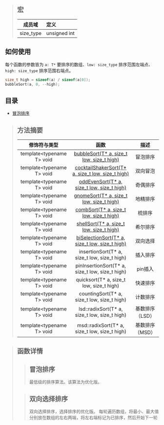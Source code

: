 > ## 宏
>| 成员域 | 定义 |
>|:------:|:----|
>| size_type | unsigned int |

## 如何使用
每个函数的参数皆为 `a: T*` 要排序的数组、`low: size_type` 排序范围左端点、`high: size_type` 排序范围右端点。
```C
size_t high = sizeof(a) / sizeof(a[0]);
bubbleSort(a, 0, --high);
```

## 目录
+ [冒泡排序](#)

> ## 方法摘要
> 
>| 修饰符与类型 | 函数 | 描述 |
>|:----------:|:-----:|:------:|
>| template\<typename T\> void | [bubbleSort(T* a, size_t low, size_t high)](#bubble-sort) | 冒泡排序 |
>| template\<typename T\> void | [cocktailShakerSort(T* a, size_t low, size_t high)](#) | 双向冒泡 |
>| template\<typename T\> void | [oddEvenSort(T* a, size_t low, size_t high)]() | 奇偶排序 |
>| template\<typename T\> void | [gnomeSort(T* a, size_t low, size_t high)]() | 地精排序 |
>| template\<typename T\> void | [combSort(T* a, size_t low, size_t high)]() | 梳排序 |
>| template\<typename T\> void | [shellSort(T* a, size_t low, size_t high)]() | 希尔排序 |
>| template\<typename T\> void | [biSelectionSort(T* a, size_t low, size_t high)](#bi-selection-sort) | 双向选择 |
>| template\<typename T\> void | insertionSort(T* a, size_t low, size_t high) | 插入排序 |
>| template\<typename T\> void | pinInsertionSort(T* a, size_t low, size_t high) | pin插入 |
>| template\<typename T\> void | quicksort(T* a, size_t low, size_t high) | 快速排序 |
>| template\<typename T\> void | countingSort(T* a, size_t low, size_t high) | 计数排序 |
>| template\<typename T\> void | lsd::radixSort(T* a, size_t low, size_t high) | 基数排序（LSD） |
>| template\<typename T\> void | msd::radixSort(T* a, size_t low, size_t high) | 基数排序（MSD） |

> ## 函数详情
>> <h2 id="bubble-sort">冒泡排序</h2>
>> 最低级的排序算法。该算法为优化版。
>
>> <h2 id="bi-selection-sort">双向选择排序</h2>
>> 双向选择排序，选择排序的优化版。
>> 每轮遍历数组，将最小、最大值分别放在数组的左右两端，将左右端标记为已排序，然后开始下一轮
